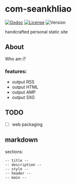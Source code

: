 # com-seankhliao

[![Godoc](http://img.shields.io/badge/godoc-reference-blue.svg?style=flat-square)](https://godoc.org/github.com/seankhliao/com-seankhliao/sitegen)
[![License](https://img.shields.io/github/license/seankhliao/com-seankhliao.svg?style=flat-square)](LICENSE)
![Version](https://img.shields.io/github/v/tag/seankhliao/com-seankhliao?sort=semver&style=flat-square)

handcrafted personal static site

## About

Who am i?

### features:

- output RSS
- output HTML
- output AMP
- output SXG

## TODO

- [ ] web packaging

## markdown

sections:

```
-- title --
-- description --
-- style --
-- header --
-- main --
```
